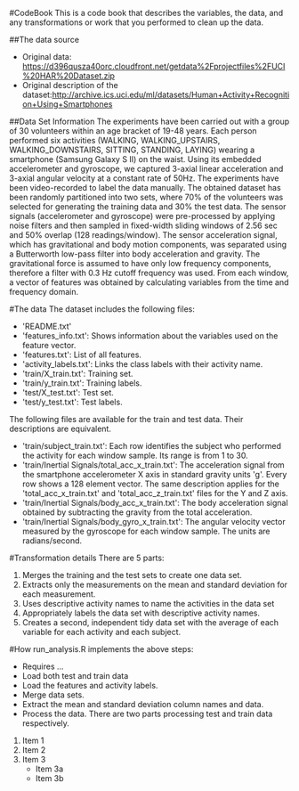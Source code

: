 #CodeBook
This is a code book that describes the variables, the data, and any transformations or work that you performed to clean up the data.

##The data source
* Original data: https://d396qusza40orc.cloudfront.net/getdata%2Fprojectfiles%2FUCI%20HAR%20Dataset.zip
*	Original description of the dataset:http://archive.ics.uci.edu/ml/datasets/Human+Activity+Recognition+Using+Smartphones

##Data Set Information
The experiments have been carried out with a group of 30 volunteers within an age bracket of 19-48 years. Each person performed six activities (WALKING, WALKING_UPSTAIRS, WALKING_DOWNSTAIRS, SITTING, STANDING, LAYING) wearing a smartphone (Samsung Galaxy S II) on the waist. Using its embedded accelerometer and gyroscope, we captured 3-axial linear acceleration and 3-axial angular velocity at a constant rate of 50Hz. The experiments have been video-recorded to label the data manually. The obtained dataset has been randomly partitioned into two sets, where 70% of the volunteers was selected for generating the training data and 30% the test data.
The sensor signals (accelerometer and gyroscope) were pre-processed by applying noise filters and then sampled in fixed-width sliding windows of 2.56 sec and 50% overlap (128 readings/window). The sensor acceleration signal, which has gravitational and body motion components, was separated using a Butterworth low-pass filter into body acceleration and gravity. The gravitational force is assumed to have only low frequency components, therefore a filter with 0.3 Hz cutoff frequency was used. From each window, a vector of features was obtained by calculating variables from the time and frequency domain.

#The data
The dataset includes the following files:
*	'README.txt'
*	'features_info.txt': Shows information about the variables used on the feature vector.
*	'features.txt': List of all features.
*	'activity_labels.txt': Links the class labels with their activity name.
*	'train/X_train.txt': Training set.
*	'train/y_train.txt': Training labels.
*	'test/X_test.txt': Test set.
*	'test/y_test.txt': Test labels.

The following files are available for the train and test data. Their descriptions are equivalent.
*	'train/subject_train.txt': Each row identifies the subject who performed the activity for each window sample. Its range is from 1 to 30.
*	'train/Inertial Signals/total_acc_x_train.txt': The acceleration signal from the smartphone accelerometer X axis in standard gravity units 'g'. Every row shows a 128 element vector. The same description applies for the 'total_acc_x_train.txt' and 'total_acc_z_train.txt' files for the Y and Z axis.
*	'train/Inertial Signals/body_acc_x_train.txt': The body acceleration signal obtained by subtracting the gravity from the total acceleration.
*	'train/Inertial Signals/body_gyro_x_train.txt': The angular velocity vector measured by the gyroscope for each window sample. The units are radians/second.

#Transformation details
There are 5 parts:
1. Merges the training and the test sets to create one data set.
2. Extracts only the measurements on the mean and standard deviation for each measurement.
3. Uses descriptive activity names to name the activities in the data set
4. Appropriately labels the data set with descriptive activity names.
5. Creates a second, independent tidy data set with the average of each variable for each activity and each subject.

#How run_analysis.R implements the above steps:
*	Requires ...
*	Load both test and train data
*	Load the features and activity labels.
*	Merge data sets.
*	Extract the mean and standard deviation column names and data.
*	Process the data. There are two parts processing test and train data respectively.

1. Item 1
2. Item 2
3. Item 3
   * Item 3a
   * Item 3b
